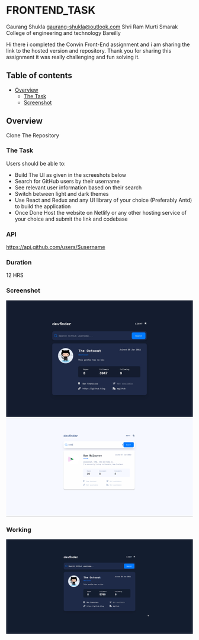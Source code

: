 # FRONTEND_TASK
Gaurang Shukla 
gaurang-shukla@outlook.com 
Shri Ram Murti Smarak College of engineering and technology Bareilly 

Hi there i completed the Convin Front-End assignment and i am sharing the link to the hosted version and repository. Thank you for sharing this assignment it was really challenging and fun solving it. 

## Table of contents

- [Overview](#overview)
  - [The Task](#the-challenge)
  - [Screenshot](#screenshot)

## Overview
Clone The Repository

### The Task
Users should be able to:
- Build The UI as given in the screeshots below 
- Search for GitHub users by their username
- See relevant user information based on their search
- Switch between light and dark themes
- Use React and Redux and any UI library of your choice (Preferably Antd) to build the application 
- Once Done Host the website on Netlify or any other hosting service of your choice and submit the link and codebase

### API
https://api.github.com/users/$username

### Duration
12 HRS

### Screenshot

![](./screenshot.jpg)
![](./screenshot1.png)


### Working
![](./working.gif)
